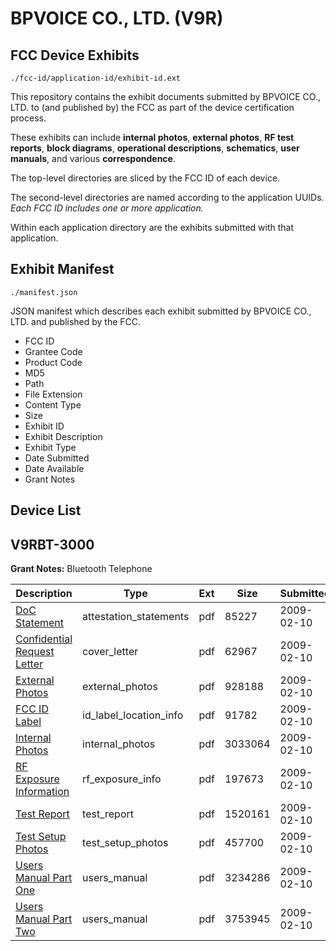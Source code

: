 # BPVOICE CO., LTD. (V9R)
## FCC Device Exhibits

```
./fcc-id/application-id/exhibit-id.ext
```

This repository contains the exhibit documents submitted by BPVOICE CO., LTD. to (and published by) the FCC as part of the device certification process.

These exhibits can include **internal photos**, **external photos**, **RF test reports**, **block diagrams**, **operational descriptions**, **schematics**, **user manuals**, and various **correspondence**.

The top-level directories are sliced by the FCC ID of each device.

The second-level directories are named according to the application UUIDs. *Each FCC ID includes one or more application.*

Within each application directory are the exhibits submitted with that application. 

## Exhibit Manifest

```
./manifest.json
```

JSON manifest which describes each exhibit submitted by BPVOICE CO., LTD. and published by the FCC.

- FCC ID
- Grantee Code
- Product Code
- MD5
- Path
- File Extension
- Content Type
- Size
- Exhibit ID
- Exhibit Description
- Exhibit Type
- Date Submitted
- Date Available
- Grant Notes

## Device List
## V9RBT-3000
**Grant Notes:** Bluetooth Telephone

| Description | Type | Ext | Size | Submitted | Available |
| ----------- | ---- | --- | ---- | --------- | --------- |
| [DoC Statement](V9RBT-3000/8972a5584139cbaf7e308ffd1c6dd8b0/1066551.pdf) | attestation_statements | pdf | 85227 | 2009-02-10 | 2009-02-10 |
| [Confidential Request Letter](V9RBT-3000/8972a5584139cbaf7e308ffd1c6dd8b0/1066553.pdf) | cover_letter | pdf | 62967 | 2009-02-10 | 2009-02-10 |
| [External Photos](V9RBT-3000/8972a5584139cbaf7e308ffd1c6dd8b0/1066554.pdf) | external_photos | pdf | 928188 | 2009-02-10 | 2009-02-10 |
| [FCC ID Label](V9RBT-3000/8972a5584139cbaf7e308ffd1c6dd8b0/1066555.pdf) | id_label_location_info | pdf | 91782 | 2009-02-10 | 2009-02-10 |
| [Internal Photos](V9RBT-3000/8972a5584139cbaf7e308ffd1c6dd8b0/1066556.pdf) | internal_photos | pdf | 3033064 | 2009-02-10 | 2009-02-10 |
| [RF Exposure Information](V9RBT-3000/8972a5584139cbaf7e308ffd1c6dd8b0/1066563.pdf) | rf_exposure_info | pdf | 197673 | 2009-02-10 | 2009-02-10 |
| [Test Report](V9RBT-3000/8972a5584139cbaf7e308ffd1c6dd8b0/1066559.pdf) | test_report | pdf | 1520161 | 2009-02-10 | 2009-02-10 |
| [Test Setup Photos](V9RBT-3000/8972a5584139cbaf7e308ffd1c6dd8b0/1066560.pdf) | test_setup_photos | pdf | 457700 | 2009-02-10 | 2009-02-10 |
| [Users Manual Part One](V9RBT-3000/8972a5584139cbaf7e308ffd1c6dd8b0/1066561.pdf) | users_manual | pdf | 3234286 | 2009-02-10 | 2009-02-10 |
| [Users Manual Part Two](V9RBT-3000/8972a5584139cbaf7e308ffd1c6dd8b0/1066562.pdf) | users_manual | pdf | 3753945 | 2009-02-10 | 2009-02-10 |
